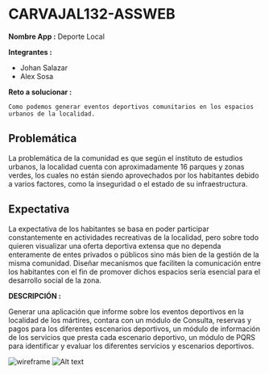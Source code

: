 # CARVAJAL132-ASSWEB

**Nombre App :** Deporte Local

**Integrantes :**
* Johan Salazar
* Alex Sosa
	
**Reto a solucionar :**

	Como podemos generar eventos deportivos comunitarios en los espacios urbanos de la localidad.
	
## Problemática
La problemática de la comunidad es que según el instituto de estudios urbanos, la localidad cuenta con aproximadamente 16 parques y zonas verdes, los cuales no están siendo aprovechados por los habitantes debido a varios factores, como la inseguridad o el estado de su infraestructura.
 
## Expectativa
La expectativa de los habitantes se basa en poder participar constantemente en actividades recreativas de la localidad, pero sobre todo quieren visualizar una oferta deportiva extensa que no dependa enteramente de entes privados o públicos sino más bien de la gestión de la misma comunidad. Diseñar mecanismos que faciliten la comunicación entre los habitantes con el fin de promover dichos espacios sería esencial para el desarrollo social de la zona.

**DESCRIPCIÓN :**

Generar una aplicación que informe sobre los eventos deportivos en la localidad de los mártires, contara con un módulo de Consulta, reservas y pagos para los diferentes escenarios deportivos, un módulo de información de los servicios que presta cada escenario deportivo, un módulo de PQRS para identificar y evaluar los diferentes servicios y escenarios deportivos.

![wireframe](C:\Users\johsalsa\Documents\johanrepogit\CARVAJAL132-ASSWEB\Wireframe)
![Alt text](C:\Users\johsalsa\Documents\johanrepogit\CARVAJAL132-ASSWEB\Wireframe.png?raw=true "Title")
